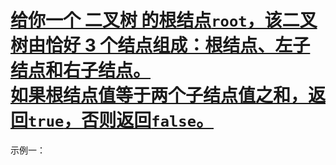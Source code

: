 # [给你一个 二叉树 的根结点`root`，该二叉树由恰好 3 个结点组成：根结点、左子结点和右子结点。](https://leetcode.cn/problems/root-equals-sum-of-children/description/?envType=study-plan-v2&envId=primers-list)<br>[如果根结点值等于两个子结点值之和，返回`true`，否则返回`false`。](https://leetcode.cn/problems/root-equals-sum-of-children/description/?envType=study-plan-v2&envId=primers-list)

示例一：  
